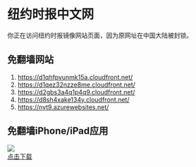 <h1>纽约时报中文网</h1>
<p>你正在访问纽约时报镜像网站页面，因为原网址在中国大陆被封锁。</p>
<h2>免翻墙网站</h2>
<ol>
<li><a href="https://d1qhfpvunmk15a.cloudfront.net/" target="1">https://d1qhfpvunmk15a.cloudfront.net/</a></li>
<li><a href="https://d1qez32nzze8me.cloudfront.net/" target="2">https://d1qez32nzze8me.cloudfront.net/</a></li>
<li><a href="https://d2gbs3a4q1p4q9.cloudfront.net/" target="3">https://d2gbs3a4q1p4q9.cloudfront.net/</a></li>
<li><a href="https://d8sh4xake134y.cloudfront.net/" target="4">https://d8sh4xake134y.cloudfront.net/</a></li>
<li><a href="https://nyt9.azurewebsites.net/" target="5">https://nyt9.azurewebsites.net/</a></li>
</ol>
<h2>免翻墙iPhone/iPad应用</h2>
<p>
	<a href="https://itunes.apple.com/cn/app/niu-yue-shi-bao-zhong-wen-wang/id807498298?mt=8">
		<img src="icon175x175.jpeg" />
		<br/>点击下载
	</a>
</p>